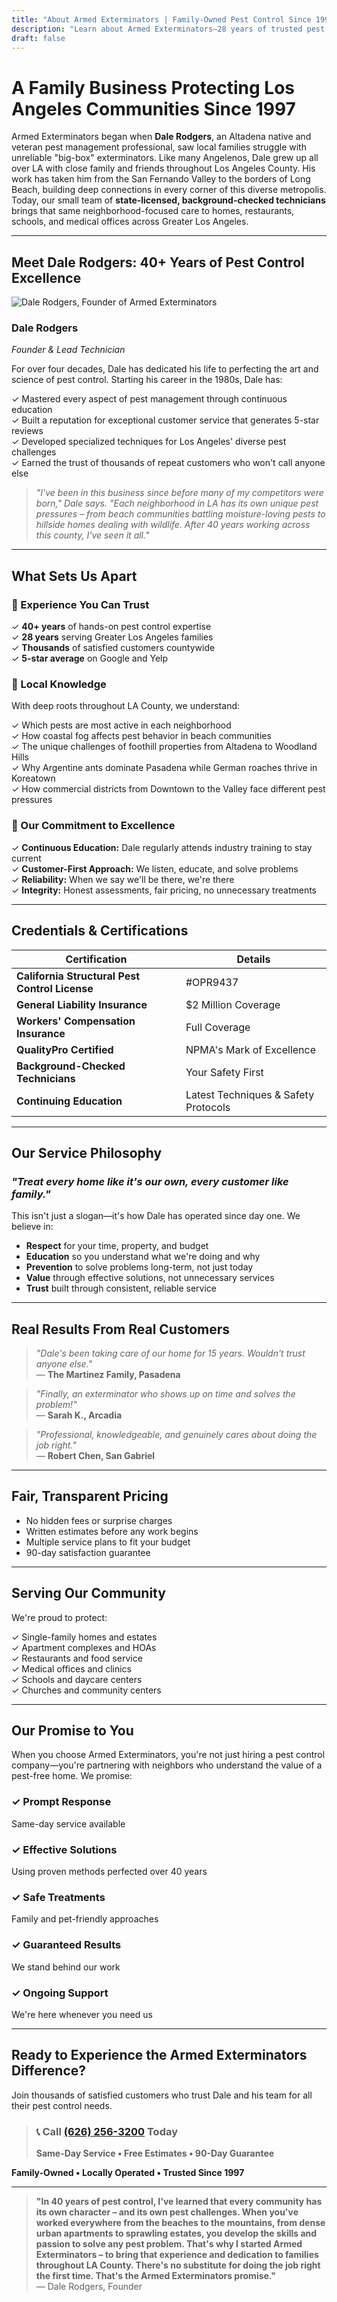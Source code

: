 ```yaml
---
title: "About Armed Exterminators | Family-Owned Pest Control Since 1997"
description: "Learn about Armed Exterminators—28 years of trusted pest control experience, fully licensed & insured, serving Los Angeles County families with integrity."
draft: false
---
```


# A Family Business Protecting Los Angeles Communities Since 1997

Armed Exterminators began when **Dale Rodgers**, an Altadena native and veteran pest management professional, saw local families struggle with unreliable "big-box" exterminators. Like many Angelenos, Dale grew up all over LA with close family and friends throughout Los Angeles County. His work has taken him from the San Fernando Valley to the borders of Long Beach, building deep connections in every corner of this diverse metropolis. Today, our small team of **state-licensed, background-checked technicians** brings that same neighborhood-focused care to homes, restaurants, schools, and medical offices across Greater Los Angeles.

---

## Meet Dale Rodgers: 40+ Years of Pest Control Excellence

![Dale Rodgers, Founder of Armed Exterminators](https://imagedelivery.net/uoQWLs2DQGCKz-4i8TTorQ/133e490d-4b86-4474-dd44-4342dee5a000/public)

### Dale Rodgers
*Founder & Lead Technician*

For over four decades, Dale has dedicated his life to perfecting the art and science of pest control. Starting his career in the 1980s, Dale has:

✓ Mastered every aspect of pest management through continuous education  
✓ Built a reputation for exceptional customer service that generates 5-star reviews  
✓ Developed specialized techniques for Los Angeles' diverse pest challenges  
✓ Earned the trust of thousands of repeat customers who won't call anyone else  

> *"I've been in this business since before many of my competitors were born," Dale says. "Each neighborhood in LA has its own unique pest pressures – from beach communities battling moisture-loving pests to hillside homes dealing with wildlife. After 40 years working across this county, I've seen it all."*

---

## What Sets Us Apart

### 📆 Experience You Can Trust

✓ **40+ years** of hands-on pest control expertise  
✓ **28 years** serving Greater Los Angeles families  
✓ **Thousands** of satisfied customers countywide  
✓ **5-star average** on Google and Yelp  

### 📍 Local Knowledge

With deep roots throughout LA County, we understand:

✓ Which pests are most active in each neighborhood  
✓ How coastal fog affects pest behavior in beach communities  
✓ The unique challenges of foothill properties from Altadena to Woodland Hills  
✓ Why Argentine ants dominate Pasadena while German roaches thrive in Koreatown  
✓ How commercial districts from Downtown to the Valley face different pest pressures  

### 🎯 Our Commitment to Excellence

✓ **Continuous Education:** Dale regularly attends industry training to stay current  
✓ **Customer-First Approach:** We listen, educate, and solve problems  
✓ **Reliability:** When we say we'll be there, we're there  
✓ **Integrity:** Honest assessments, fair pricing, no unnecessary treatments  

---

## Credentials & Certifications

| Certification | Details |
|--------------|---------|
| **California Structural Pest Control License** | #OPR9437 |
| **General Liability Insurance** | $2 Million Coverage |
| **Workers' Compensation Insurance** | Full Coverage |
| **QualityPro Certified** | NPMA's Mark of Excellence |
| **Background-Checked Technicians** | Your Safety First |
| **Continuing Education** | Latest Techniques & Safety Protocols |

---

## Our Service Philosophy

### *"Treat every home like it's our own, every customer like family."*

This isn't just a slogan—it's how Dale has operated since day one. We believe in:

- **Respect** for your time, property, and budget
- **Education** so you understand what we're doing and why
- **Prevention** to solve problems long-term, not just today
- **Value** through effective solutions, not unnecessary services
- **Trust** built through consistent, reliable service

---

## Real Results From Real Customers

> *"Dale's been taking care of our home for 15 years. Wouldn't trust anyone else."*  
> — **The Martinez Family, Pasadena**

> *"Finally, an exterminator who shows up on time and solves the problem!"*  
> — **Sarah K., Arcadia**

> *"Professional, knowledgeable, and genuinely cares about doing the job right."*  
> — **Robert Chen, San Gabriel**

---

## Fair, Transparent Pricing

- No hidden fees or surprise charges
- Written estimates before any work begins
- Multiple service plans to fit your budget
- 90-day satisfaction guarantee

---

## Serving Our Community

We're proud to protect:

✓ Single-family homes and estates  
✓ Apartment complexes and HOAs  
✓ Restaurants and food service  
✓ Medical offices and clinics  
✓ Schools and daycare centers  
✓ Churches and community centers  

---

## Our Promise to You

When you choose Armed Exterminators, you're not just hiring a pest control company—you're partnering with neighbors who understand the value of a pest-free home. We promise:

### ✓ Prompt Response
Same-day service available

### ✓ Effective Solutions
Using proven methods perfected over 40 years

### ✓ Safe Treatments
Family and pet-friendly approaches

### ✓ Guaranteed Results
We stand behind our work

### ✓ Ongoing Support
We're here whenever you need us

---

## Ready to Experience the Armed Exterminators Difference?

Join thousands of satisfied customers who trust Dale and his team for all their pest control needs.

> ### 📞 Call [(626) 256-3200](tel:6262563200) Today
> 
> **Same-Day Service • Free Estimates • 90-Day Guarantee**

**Family-Owned • Locally Operated • Trusted Since 1997**

---

> **"In 40 years of pest control, I've learned that every community has its own character – and its own pest challenges. When you've worked everywhere from the beaches to the mountains, from dense urban apartments to sprawling estates, you develop the skills and passion to solve any pest problem. That's why I started Armed Exterminators – to bring that experience and dedication to families throughout LA County. There's no substitute for doing the job right the first time. That's the Armed Exterminators promise."**  
> — Dale Rodgers, Founder